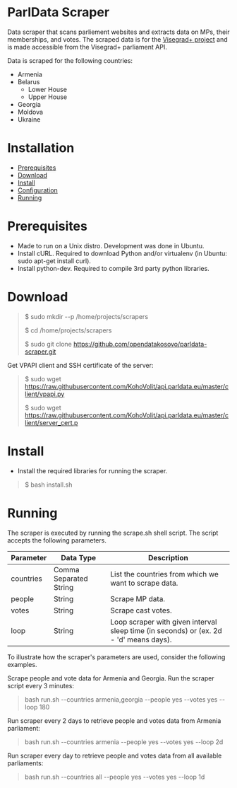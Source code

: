 # ParlData Scraper
Data scraper that scans parliement websites and extracts data on MPs, their memberships, and votes. The scraped data is for the [Visegrad+ project](http://parldata.eu/) and is made accessible from the Visegrad+ parliament API.

Data is scraped for the following countries:
- Armenia
- Belarus
  - Lower House
  - Upper House
- Georgia
- Moldova
- Ukraine

# Installation
- [Prerequisites](#prerequisites)
- [Download](#download)
- [Install](#install)
- [Configuration](#configuration)
- [Running](#running)

# Prerequisites
- Made to run on a Unix distro. Development was done in Ubuntu.
- Install cURL. Required to download Python and/or virtualenv (in Ubuntu: sudo apt-get install curl).
- Install python-dev. Required to compile 3rd party python libraries.

# Download
>$ sudo mkdir --p /home/projects/scrapers
>
>$ cd /home/projects/scrapers
>
>$ sudo git clone https://github.com/opendatakosovo/parldata-scraper.git

Get VPAPI client and SSH certificate of the server:

> $ sudo wget https://raw.githubusercontent.com/KohoVolit/api.parldata.eu/master/client/vpapi.py
>
> $ sudo wget https://raw.githubusercontent.com/KohoVolit/api.parldata.eu/master/client/server_cert.p

# Install
- Install the required libraries for running the scraper.

> $ bash install.sh

# Running
The scraper is executed by running the scrape.sh shell script. The script accepts the following parameters.

| Parameter    | Data Type              | Description                                                |
| -------------|------------------------|------------------------------------------------------------|
| countries    | Comma Separated String | List the countries from which we want to scrape data.      |
| people       | String                | Scrape MP data.                                            |
| votes        | String                | Scrape cast votes.                                       |
| loop         | String                | Loop scraper with given interval sleep time (in seconds) or (ex. 2d - 'd' means days).  |

To illustrate how the scraper's parameters are used, consider the following examples.

Scrape people and vote data for Armenia and Georgia. Run the scraper script every 3 minutes:
>bash run.sh --countries armenia,georgia --people yes --votes yes --loop 180

Run scraper every 2 days to retrieve people and votes data from Armenia parliament:
>bash run.sh --countries armenia --people yes --votes yes --loop 2d

Run scraper every day to retrieve people and votes data from all available parliaments:
>bash run.sh --countries all --people yes --votes yes --loop 1d

